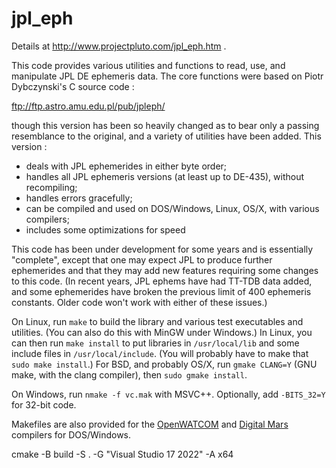 # jpl_eph

Details at http://www.projectpluto.com/jpl_eph.htm .

This code provides various utilities and functions to read,  use,  and manipulate JPL
DE ephemeris data.  The core functions were based on Piotr Dybczynski's C source code :

ftp://ftp.astro.amu.edu.pl/pub/jpleph/

though this version has been so heavily changed as to bear only a passing resemblance
to the original,  and a variety of utilities have been added.  This version :

- deals with JPL ephemerides in either byte order;
- handles all JPL ephemeris versions (at least up to DE-435),  without recompiling;
- handles errors gracefully;
- can be compiled and used on DOS/Windows,  Linux,  OS/X,  with various compilers;
- includes some optimizations for speed

This code has been under development for some years and is essentially "complete",
except that one may expect JPL to produce further ephemerides and that they may add
new features requiring some changes to this code.  (In recent years,  JPL ephems
have had TT-TDB data added,  and some ephemerides have broken the previous limit
of 400 ephemeris constants.  Older code won't work with either of these issues.)

On Linux,  run `make` to build the library and various test executables
and utilities.  (You can also do this with MinGW under Windows.)  In Linux,  you
can then run `make install` to put libraries in `/usr/local/lib` and some
include files in `/usr/local/include`.  (You will probably have to make that
`sudo make install`.)  For BSD,  and probably OS/X,  run `gmake CLANG=Y`
(GNU make,  with the clang compiler),  then `sudo gmake install`.

On Windows,  run `nmake -f vc.mak` with MSVC++.  Optionally,  add
`-BITS_32=Y` for 32-bit code.

Makefiles are also provided for the [OpenWATCOM](http://www.openwatcom.org) and
[Digital Mars](http://www.digitalmars.com) compilers for DOS/Windows.





cmake -B build -S . -G "Visual Studio 17 2022" -A x64